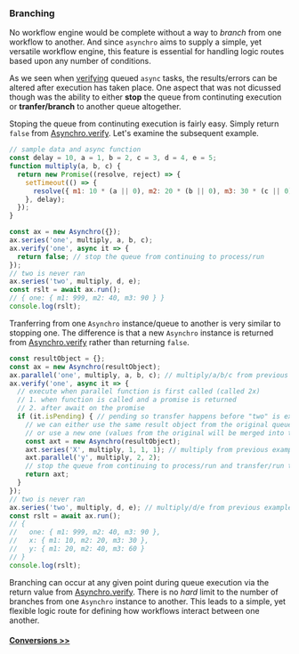 ### Branching
No workflow engine would be complete without a way to _branch_ from one workflow to another. And since `asynchro` aims to supply a simple, yet versatile workflow engine, this feature is essential for handling logic routes based upon any number of conditions.

As we seen when [verifying](tutorial-2-verification.html) queued `async` tasks, the results/errors can be altered after execution has taken place. One aspect that was not dicussed though was the ability to either __stop__ the queue from continuting execution or __tranfer/branch__ to another queue altogether.

Stoping the queue from continuting execution is fairly easy. Simply return `false` from [Asynchro.verify](Asynchro.html#verify). Let's examine the subsequent example.
```js
// sample data and async function
const delay = 10, a = 1, b = 2, c = 3, d = 4, e = 5;
function multiply(a, b, c) {
  return new Promise((resolve, reject) => {
    setTimeout(() => {
      resolve({ m1: 10 * (a || 0), m2: 20 * (b || 0), m3: 30 * (c || 0) });
    }, delay);
  });
}

const ax = new Asynchro({});
ax.series('one', multiply, a, b, c);
ax.verify('one', async it => {
  return false; // stop the queue from continuing to process/run
});
// two is never ran
ax.series('two', multiply, d, e);
const rslt = await ax.run();
// { one: { m1: 999, m2: 40, m3: 90 } }
console.log(rslt);
```

Tranferring from one `Asynchro` instance/queue to another is very similar to stopping one. The difference is that a new `Asynchro` instance is returned from [Asynchro.verify](Asynchro.html#verify) rather than returning `false`.
```js
const resultObject = {};
const ax = new Asynchro(resultObject);
ax.parallel('one', multiply, a, b, c); // multiply/a/b/c from previous example
ax.verify('one', async it => {
  // execute when parallel function is first called (called 2x)
  // 1. when function is called and a promise is returned
  // 2. after await on the promise
  if (it.isPending) { // pending so transfer happens before "two" is executed
    // we can either use the same result object from the original queue
    // or use a new one (values from the original will be merged into the new one)
    const axt = new Asynchro(resultObject);
    axt.series('X', multiply, 1, 1, 1); // multiply from previous example
    axt.parallel('y', multiply, 2, 2);
    // stop the queue from continuing to process/run and transfer/run the new one
    return axt;
  }
});
// two is never ran
ax.series('two', multiply, d, e); // multiply/d/e from previous example
const rslt = await ax.run();
// {
//   one: { m1: 999, m2: 40, m3: 90 },
//   x: { m1: 10, m2: 20, m3: 30 },
//   y: { m1: 20, m2: 40, m3: 60 }
// }
console.log(rslt);
```
Branching can occur at any given point during queue execution via the return value from [Asynchro.verify](Asynchro.html#verify). There is no _hard_ limit to the number of branches from one `Asynchro` instance to another. This leads to a simple, yet flexible logic route for defining how workflows interact between one another.

#### [Conversions >>](tutorial-4-conversion.html)